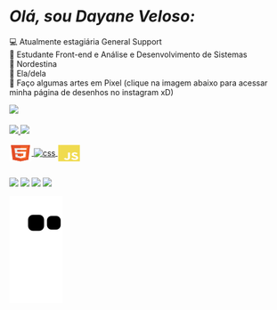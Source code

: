 ## <h1><em> Olá, sou Dayane Veloso:</em></h1>
💻 Atualmente estagiária General Support <br>
🌱 Estudante Front-end e Análise e Desenvolvimento de Sistemas <br>
🌵 Nordestina <br>
🤗 Ela/dela <br>
🎨 Faço algumas artes em Pixel (clique na imagem abaixo para acessar minha página de desenhos no instagram xD) <br>

<div align="left">
  <a href="https://www.instagram.com/art3.an/" target="_blank" ><img height="284em" src="https://64.media.tumblr.com/0bed1cb436f2ba82a32f2b78ca8eaf4d/5b4c30c69697ac97-f1/s540x810/ea16ccdef7d242fce9e49a10e5c0bce100931e8f.jpg" target="_blank" ></a>
</div>
<br>
<div align="left">
  <a href="https://github.com/dayaneveloso">
  <img height="180em" src="https://github-readme-stats.vercel.app/api?username=dayaneveloso&show_icons=true&theme=radical&include_all_commits=true&count_private=true"/>
  <img height="180em" src="https://cdn.jsdelivr.net/gh/devicons/devicon/icons/css3/css3-original.svg" />
</div>

<div style="display: inline_block"><br>
  <img align="center" alt="Rafa-HTML" height="30" width="40" src="https://raw.githubusercontent.com/devicons/devicon/master/icons/html5/html5-original.svg">
  <img align="center" alt="css" height="30" width="40"src="https://cdn.jsdelivr.net/gh/devicons/devicon/icons/css3/css3-original.svg" />
  <img align="center" alt="Rafa-Js" height="30" width="40" src="https://raw.githubusercontent.com/devicons/devicon/master/icons/javascript/javascript-plain.svg">
</div>
  
  ##
  
<div> 
  <a href="https://www.instagram.com/vel.ane/" target="_blank" ><img src="https://img.shields.io/badge/-Instagram-%23E4405F?style=for-the-badge&logo=instagram&logoColor=white" target="_blank" ></a>
 	<a href="https://www.twitch.tv/vel_ane" target="_blank" rel="external"><img src="https://img.shields.io/badge/Twitch-9146FF?style=for-the-badge&logo=twitch&logoColor=white" target="_blank" rel="external"></a>
  <a href = "mailto:dayane.veloso12@gmail.com"><img src="https://img.shields.io/badge/-Gmail-%23333?style=for-the-badge&logo=gmail&logoColor=white" target="_blank" rel="external"></a>
  <a href="https://www.linkedin.com/in/dayane-veloso-0110a0203/" target="_blank" rel="external"><img src="https://img.shields.io/badge/-LinkedIn-%230077B5?style=for-the-badge&logo=linkedin&logoColor=white" target="_blank" rel="external"></a> 
</div>
  
![Snake animation](https://github.com/dayaneveloso/dayaneveloso/blob/output/github-contribution-grid-snake.svg)

